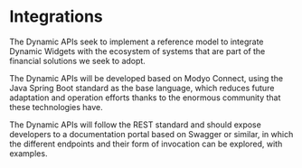 # Integrations

The Dynamic APIs seek to implement a reference model to integrate Dynamic Widgets with the ecosystem of systems that are part of the financial solutions we seek to adopt.

The Dynamic APIs will be developed based on Modyo Connect, using the Java Spring Boot standard as the base language, which reduces future adaptation and operation efforts thanks to the enormous community that these technologies have.

The Dynamic APIs will follow the REST standard and should expose developers to a documentation portal based on Swagger or similar, in which the different endpoints and their form of invocation can be explored, with examples.
